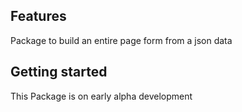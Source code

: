 ## Features

Package to build an entire page form from a json data

## Getting started

This Package is on early alpha development
